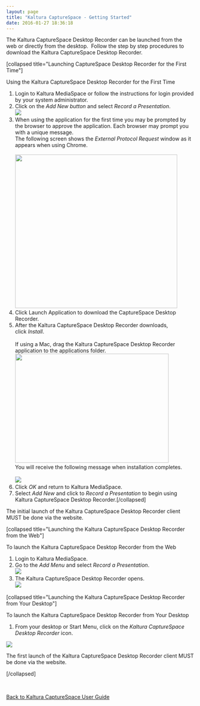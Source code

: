 ```yaml
---
layout: page
title: "Kaltura CaptureSpace - Getting Started"
date: 2016-01-27 18:36:18
---
```


<p>
    The Kaltura CaptureSpace Desktop Recorder can be launched from the web or directly from the desktop.  Follow the step by step procedures to download the Kaltura CaptureSpace Desktop Recorder.
  </p>
  
  <p>
    <span>[collapsed title="Launching CaptureSpace Desktop Recorder for the First Time"]</span>
  </p>
  
  <p class="mce-procedure">
    <span>Using the Kaltura CaptureSpace Desktop Recorder for the First Time</span>
  </p>
  
  <ol>
    <li>
      <span>Login to Kaltura MediaSpace or follow the instructions for login provided by your system administrator.</span>
    </li>
    <li>
      <span>Click on the <em>Add New button</em> and select <em>Record a Presentation</em>.<br /><img src="{{site.url}}/assets/1891">
    </li>
    <li>
      <span>When using the application for the first time you may be prompted by the browser to approve the application. Each browser may prompt you with a unique message.<br />The following screen shows the <em>External Protocol Request</em> window as it appears when using Chrome.<br /><br /><img class="confluence-embedded-image confluence-external-resource" src="http://knowledge.kaltura.com/sites/default/files/styles/large/public/2014-12-10_0216_3.png?itok=uQoNtIQy" border="0" width="434" height="411" data-image-src="http://knowledge.kaltura.com/sites/default/files/styles/large/public/2014-12-10_0216_3.png?itok=uQoNtIQy" /></span>
    </li>
    <li>
      <span>Click Launch Application to download the CaptureSpace Desktop Recorder.</span>
    </li>
    <li>
      <span>After the Kaltura CaptureSpace Desktop Recorder downloads, click <em>Install</em>. <br /><br />If using a Mac, drag the Kaltura CaptureSpace Desktop Recorder application to the applications folder.<br /><img src="http://knowledge.kaltura.com/sites/default/files/Screen%20Shot%202015-01-27%20at%208.50.33%20PM.png" border="0" alt="" width="411" height="292" /><br />You will receive the following message when installation completes.<br /><br /><img src="{{site.url}}/assets/1922">
    </li>
    <li>
      <span>Click <em>OK</em> and return to Kaltura MediaSpace.</span>
    </li>
    <li>
      <span>Select <em>Add New</em> and click to <em>Record a Presentation</em> to begin using Kaltura CaptureSpace Desktop Recorder.[/collapsed]</span>
    </li>
  </ol>
  
  <p class="mce-note-graphic">
    <span>The initial launch of the Kaltura CaptureSpace Desktop Recorder client MUST be done via the website.</span>
  </p>
  
  <p>
    <span>[collapsed title="Launching the Kaltura CaptureSpace Desktop Recorder from the Web"]</span>
  </p>
  
  <p class="mce-procedure">
    <span>To launch the Kaltura CaptureSpace Desktop Recorder from the Web </span>
  </p>
  
  <ol>
    <li>
      <span>Login to Kaltura MediaSpace.</span>
    </li>
    <li>
      <span>Go to the <em>Add Menu</em> and select <em>Record a Presentation</em>.<br /><img src="{{site.url}}/assets/1892">
    </li>
    <li>
      <span>The Kaltura CaptureSpace Desktop Recorder opens.<br /><img src="{{site.url}}/assets/1856">
    </li>
  </ol>
  
  <p>
    <span>[collapsed title="Launching the Kaltura CaptureSpace Desktop Recorder from Your Desktop"]</span>
  </p>
  
  <p class="mce-procedure">
    <span>To launch the Kaltura CaptureSpace Desktop Recorder from Your Desktop </span>
  </p>
  
  <ol>
    <li>
      <span>From your desktop or Start Menu, click on the <em>Kaltura CaptureSpace Desktop Recorder</em> icon. </span>
    </li>
  </ol>
  
  <p>
    <span><img src="{{site.url}}/assets/1868">
  </p>
  
  <p class="mce-note-graphic">
    <span>The first launch of the Kaltura CaptureSpace Desktop Recorder client MUST be done via the website.</span>
  </p>
  
  <p>
    <span>[/collapsed]</span>
  </p>
  
  <p>
    <span> </span>
  </p>
  
  <p>
    <a href="http://knowledge.kaltura.com/node/1649" target="_blank">Back to Kaltura CaptureSpace User Guide</a>
  </p>
  
  <p>
    <span> </span>
  </p>
